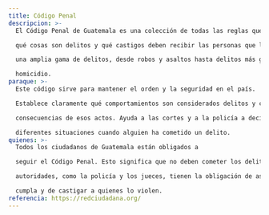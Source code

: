 ```yaml
---
title: Código Penal
descripcion: >-
  El Código Penal de Guatemala es una colección de todas las reglas que dicen

  qué cosas son delitos y qué castigos deben recibir las personas que los cometen. Incluye

  una amplia gama de delitos, desde robos y asaltos hasta delitos más graves como el

  homicidio.
paraque: >-
  Este código sirve para mantener el orden y la seguridad en el país.

  Establece claramente qué comportamientos son considerados delitos y cuáles son las

  consecuencias de esos actos. Ayuda a las cortes y a la policía a decidir cómo manejar

  diferentes situaciones cuando alguien ha cometido un delito.
quienes: >-
  Todos los ciudadanos de Guatemala están obligados a

  seguir el Código Penal. Esto significa que no deben cometer los delitos que están en él. Las

  autoridades, como la policía y los jueces, tienen la obligación de asegurarse de que se

  cumpla y de castigar a quienes lo violen.
referencia: https://redciudadana.org/
---
```

